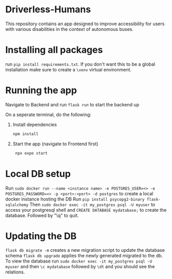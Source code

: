 # Driverless-Humans
This repository contains an app designed to improve accessibility for users with various disabilities in the context of autonomous buses.

# Installing all packages
run `pip install requirements.txt`.  If you don't want this to be a global installation make sure to create a `\venv` virtual environment.

# Running the app
Navigate to Backend and run `flask run` to start the backend up

On a seperate terminal, do the following:
1. Install dependencies

   ```bash
   npm install
   ```

2. Start the app (navigate to Frontend first)

   ```bash
    npx expo start

# Local DB setup 
Run `sudo docker run --name <instance name> -e POSTGRES_USER=<> -e POSTGRES_PASSWORD=<> -p <port>:<port> -d postgres` to create a local docker instance hosting the DB
Run `pip install psycopg2-binary flask-sqlalchemy`
Then `sudo docker exec -it my_postgres psql -U myuser` to access your postgresql shell and `CREATE DATABASE mydatabase;` to create the database. Followed by "\q" to quit.

# Updating the DB
`flask db migrate -m` creates a new migration script to update the database schema
`flask db upgrade` applies the newly generated migrated to the db.
To view the database run `sudo docker exec -it my_postgres psql -U myuser` and then `\c mydatabase` followed by `\dt` and you should see the relations.

